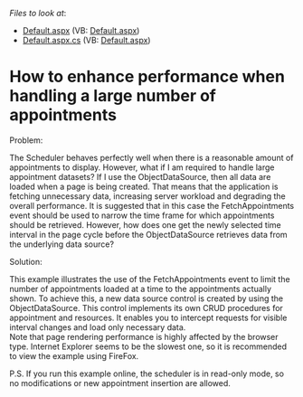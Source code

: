 <!-- default file list -->
*Files to look at*:

* [Default.aspx](./CS/Default.aspx) (VB: [Default.aspx](./VB/Default.aspx))
* [Default.aspx.cs](./CS/Default.aspx.cs) (VB: [Default.aspx](./VB/Default.aspx))
<!-- default file list end -->
# How to enhance performance when handling a large number of appointments


<p>Problem:</p><p>The Scheduler behaves perfectly well when there is a reasonable amount of appointments to display. However, what if I am required to handle large appointment datasets? If I use the ObjectDataSource, then all data are loaded when a page is being created. That means that the application is fetching unnecessary data, increasing server workload and degrading the overall performance. It is suggested that in this case the FetchAppointments event should be used to narrow the time frame for which appointments should be retrieved. However, how does one get the newly selected time interval in the page cycle before the ObjectDataSource retrieves data from the underlying data source?</p><p>Solution:</p><p>This example illustrates the use of the FetchAppointments event to limit the number of appointments loaded at a time to the appointments actually shown. To achieve this, a new data source control is created by using the ObjectDataSource. This control implements its own CRUD procedures for appointment and resources. It enables you to intercept requests for visible interval changes and load only necessary data.<br />
Note that page rendering performance is highly affected by the browser type. Internet Explorer seems to be the slowest one, so it is recommended to view the example using FireFox.</p><p>P.S. If you run this example online, the scheduler is in read-only mode, so no modifications or new appointment insertion are allowed.</p>

<br/>


